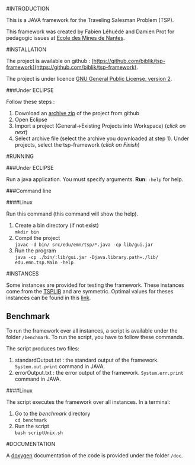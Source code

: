 #INTRODUCTION

This is a JAVA framework for the Traveling Salesman Problem (TSP).

This framework was created by Fabien Léhuédé and Damien Prot for pedagogic issues at [Ecole des Mines de Nantes](http://www.mines-nantes.fr/).

#INSTALLATION

The project is available on github : [https://github.com/biblik/tsp-framework](https://github.com/biblik/tsp-framework).

The project is under licence [GNU General Public License, version 2](http://www.gnu.org/licenses/old-licenses/gpl-2.0.html).

###Under ECLIPSE

Follow these steps :

1. Download an [archive zip](https://github.com/biblik/tsp-framework/archive/master.zip) of the project from github
2. Open Eclipse
3. Import a project (General->Existing Projects into Workspace) (*click on next*)
4. Select archive file (select the archive you downloaded at step 1). Under projects, select the tsp-framework (*click on Finish*)

#RUNNING

###Under ECLIPSE

Run a java application. You must specify arguments. **Run**: `-help` for help.

###Command line

####Linux

Run this command (this command will show the help).

1. Create a bin directory (if not exist)  
`mkdir bin`
2. Compil the project  
`javac -d bin/ src/edu/emn/tsp/*.java -cp lib/gui.jar` 
3. Run the program  
`java -cp ./bin/:lib/gui.jar -Djava.library.path=./lib/ edu.emn.tsp.Main -help `

#INSTANCES

Some instances are provided for testing the framework. These instances come from the [TSPLIB](http://elib.zib.de/pub/mp-testdata/tsp/tsplib/tsp/index.html) and are symmetric. Optimal values for theses instances can be found in this [link](http://elib.zib.de/pub/mp-testdata/tsp/tsplib/stsp-sol.html).

## Benchmark

To run the framework over all instances, a script is available under the folder `/benchmark`. To run the script, you have to follow these commands.

The script produces two files:

1. standardOutput.txt : the standard output of the framework. `System.out.print` command in JAVA.
2. errorOutput.txt : the error output of the framework. `System.err.print` command in JAVA.

####Linux

The script executes the framework over all instances. In a terminal:

1. Go to the *benchmark* directory  
`cd benchmark`
2. Run the script  
`bash scriptUnix.sh`

#DOCUMENTATION

A [doxygen](http://www.stack.nl/~dimitri/doxygen/) documentation of the code is provided under the folder `/doc`.
